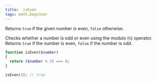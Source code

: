```yaml
---
title:  isEven
tags: math,beginner
---
```


Returns `true` if the given number is even, `false` otherwise.

Checks whether a number is odd or even using the modulo (`%`) operator. 
Returns `true` if the number is even, `false` if the number is odd.

```php
function isEven($number)
{
  return ($number % 2) === 0;
}
```

```php
isEven(4); // true
```

